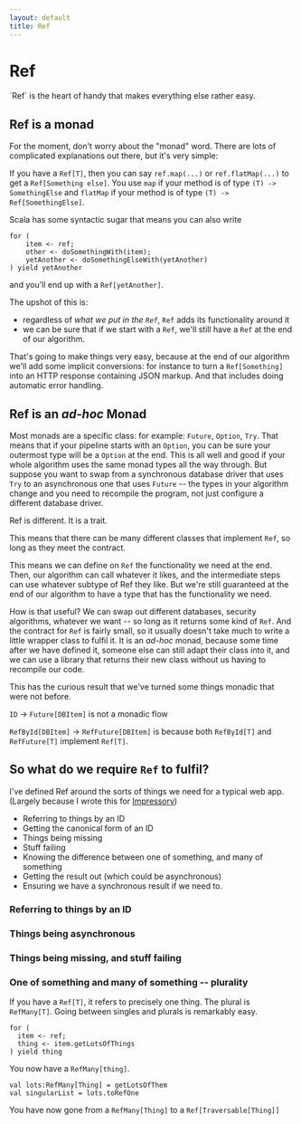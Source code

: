 ```yaml
---
layout: default
title: Ref
---
```


# Ref

<p class="lead">
`Ref` is the heart of handy that makes everything else rather easy.
</p>


## Ref is a monad

For the moment, don't worry about the "monad" word.  There are lots of complicated explanations out there, but it's very simple:

If you have a `Ref[T]`, then you can say `ref.map(...)` or `ref.flatMap(...)` to get a `Ref[Something else]`.  You use `map` if your method is of type `(T) -> SomethingElse` and `flatMap` if your method is of type `(T) -> Ref[SomethingElse]`.  

Scala has some syntactic sugar that means you can also write

    for (
    	item <- ref;
    	other <- doSomethingWith(item);
    	yetAnother <- doSomethingElseWith(yetAnother)
    ) yield yetAnother

and you'll end up with a `Ref[yetAnother]`.

The upshot of this is:

- regardless of *what we put in the `Ref`*, `Ref` adds its functionality around it
- we can be sure that if we start with a `Ref`, we'll still have a `Ref` at the end of our algorithm.  

That's going to make things very easy, because at the end of our algorithm we'll add some implicit conversions: for instance to turn a `Ref[Something]` into an HTTP response containing JSON markup.  And that includes doing automatic error handling.


## Ref is an *ad-hoc* Monad

Most monads are a specific class: for example: `Future`, `Option`, `Try`.  That means that if your pipeline starts with an `Option`, you can be sure your outermost type will be a `Option` at the end.  This is all well and good if your whole algorithm uses the same monad types all the way through.  But suppose you want to swap from a synchronous database driver that uses `Try` to an asynchronous one that uses `Future` -- the types in your algorithm change and you need to recompile the program, not just configure a different database driver.

Ref is different.  It is a trait.

This means that there can be many different classes that implement `Ref`, so long as they meet the contract.  

This means we can define on `Ref` the functionality we need at the end.  Then, our algorithm can call whatever it likes, and the intermediate steps can use whatever subtype of Ref they like.  But we're still guaranteed at the end of our algorithm to have a type that has the functionality we need.

How is that useful?  We can swap out different databases, security algorithms, whatever we want -- so long as it returns some kind of `Ref`.  And the contract for `Ref` is fairly small, so it usually doesn't take much to write a little wrapper class to fulfil it.
It is an *ad-hoc* monad, because some time after we have defined it, someone else can still adapt their class into it, and we can use a library that returns their new class without us having to recompile our code.

This has the curious result that we've turned some things monadic that were not before.

`ID` &rarr; `Future[DBItem]` is not a monadic flow

`RefById[DBItem]` &rarr; `RefFuture[DBItem]`  is because both `RefById[T]` and `RefFuture[T]` implement `Ref[T]`. 


## So what do we require `Ref` to fulfil?

I've defined Ref around the sorts of things we need for a typical web app. (Largely because I wrote this for [Impressory](http://impressory.github.io))

* Referring to things by an ID
* Getting the canonical form of an ID
* Things being missing
* Stuff failing
* Knowing the difference between one of something, and many of something
* Getting the result out (which could be asynchronous)
* Ensuring we have a synchronous result if we need to.


### Referring to things by an ID



### Things being asynchronous



### Things being missing, and stuff failing



### One of something and many of something -- plurality

If you have a `Ref[T]`, it refers to precisely one thing.  The plural is `RefMany[T]`.  Going between singles and plurals is remarkably easy.

    for (
      item <- ref;
      thing <- item.getLotsOfThings
    ) yield thing

You now have a `RefMany[thing]`.

    val lots:RefMany[Thing] = getLotsOfThem
    val singularList = lots.toRefOne

You have now gone from a `RefMany[Thing]` to a `Ref[Traversable[Thing]]`

	




